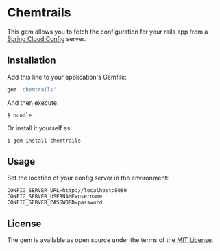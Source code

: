 # Chemtrails

This gem allows you to fetch the configuration for your rails app from a [Spring Cloud Config](http://cloud.spring.io/spring-cloud-config) server. 

## Installation

Add this line to your application's Gemfile:

```ruby
gem 'chemtrails'
```

And then execute:

    $ bundle

Or install it yourself as:

    $ gem install chemtrails

## Usage

Set the location of your config server in the environment:

```
CONFIG_SERVER_URL=http://localhost:8080
CONFIG_SERVER_USERNAME=username
CONFIG_SERVER_PASSWORD=password
```

## License

The gem is available as open source under the terms of the [MIT License](http://opensource.org/licenses/MIT).
